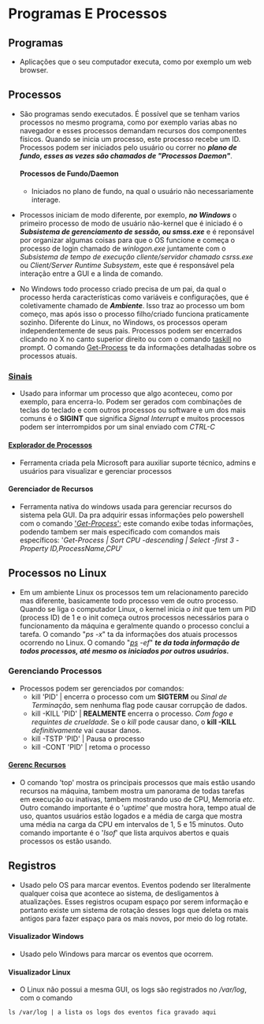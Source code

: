 # Programas E Processos
## Programas
- Aplicações que o seu computador executa, como por exemplo um web browser.   

## Processos
- São programas sendo executados. É possível que se tenham varios processos no mesmo programa, como por exemplo varias abas no navegador e esses processos demandam recursos dos componentes físicos. Quando se inicia um processo, este processo recebe um ID. Processos podem ser iniciados pelo usuário ou correr no ***plano de fundo, esses as vezes são chamados de "Processos Daemon"***.
    #### Processos de Fundo/Daemon
    - Iniciados no plano de fundo, na qual o usuário não necessariamente interage.   

- Processos iniciam de modo diferente, por exemplo, ***no Windows*** o primeiro processo de modo de usuário não-kernel que é iniciado é o ***Subsistema de gerenciamento de sessão, ou smss.exe*** e é reponsável por organizar algumas coisas para que o OS funcione e começa o processo de login chamado de *winlogon.exe* juntamente com o *Subsistema de tempo de execução cliente/servidor chamado csrss.exe* ou *Client/Server Runtime Subsystem*, este que é responsável pela interação entre a GUI e a linda de comando.
- No Windows todo processo criado precisa de um pai, da qual o processo herda características como variáveis e configurações, que é coletivamente chamado de ***Ambiente***. Isso traz ao processo um bom começo, mas após isso o processo filho/criado funciona praticamente sozinho. Diferente do Linux, no Windows, os processos operam independentemente de seus pais. Processos podem ser encerrados clicando no X no canto superior direito ou com o comando [taskill](https://learn.microsoft.com/en-us/windows-server/administration/windows-commands/taskkill) no prompt. O comando [Get-Process](https://learn.microsoft.com/en-us/powershell/module/microsoft.powershell.management/get-process?view=powershell-5.1) te da informações detalhadas sobre os processos atuais.   

### [Sinais](https://learn.microsoft.com/en-us/cpp/c-runtime-library/reference/signal?view=msvc-170)
- Usado para informar um processo que algo aconteceu, como por exemplo, para encerra-lo. Podem ser gerados com combinações de teclas do teclado e com outros processos ou software e um dos mais comuns é o **SIGINT** que significa *Signal Interrupt* e muitos processos podem ser interrompidos por um sinal enviado com *CTRL-C*   

#### [Explorador de Processos](https://learn.microsoft.com/en-us/sysinternals/downloads/process-explorer)
- Ferramenta criada pela Microsoft para auxiliar suporte técnico, admins e usuários para visualizar e gerenciar processos   

#### Gerenciador de Recursos
- Ferramenta nativa do windows usada para gerenciar recursos do sistema pela GUI. Da pra adquirir essas informações pelo powershell com o comando ['*Get-Process*'](https://learn.microsoft.com/en-us/powershell/module/microsoft.powershell.management/get-process?view=powershell-5.1#outputs); este comando exibe todas informações, podendo tambem ser mais especificado com comandos mais específicos: '*Get-Process | Sort CPU -descending | Select -first 3 -Property ID,ProcessName,CPU*'

## Processos no Linux
- Em um ambiente Linux os processos tem um relacionamento parecido mas diferente, basicamente todo processo vem de outro processo. Quando se liga o computador Linux, o kernel inicia o *init* que tem um PID (process ID) de 1 e o init começa outros processos necessários para o funcionamento da máquina e geralmente quando o processo conclui a tarefa. O comando "*ps -x*" ta da informações dos atuais processos ocorrendo no Linux. O comando "*[ps](https://man7.org/linux/man-pages/man1/ps.1.html) -ef*" ***te da toda informação de todos processos, até mesmo os iniciados por outros usuários.***   

### Gerenciando Processos
- Processos podem ser gerenciados por comandos:
    - kill 'PID' | encerra o processo com um **SIGTERM** ou *Sinal de Terminação*, sem nenhuma flag pode causar corrupção de dados.
    - kill -KILL 'PID' | **REALMENTE** encerra o processo. *Com fogo e requintes de crueldade*. Se o *kill* pode causar dano, o **kill -KILL** *definitivamente* vai causar danos.
    - kill -TSTP 'PID' | Pausa o processo
    - kill -CONT 'PID' | retoma o processo 

#### [Gerenc Recursos](https://en.wikipedia.org/wiki/Load_(computing))
- O comando 'top' mostra os principais processos que mais estão usando recursos na máquina, tambem mostra um panorama de todas tarefas em execução ou inativas, tambem mostrando uso de CPU, Memoria *etc.* Outro comando importante é o '*uptime*' que mostra hora, tempo atual de uso, quantos usuários estão logados e a média de carga que mostra uma média na carga da CPU em intervalos de 1, 5 e 15 minutos. Outo comando importante é o '*lsof*' que lista arquivos abertos e quais processos os estão usando.   

## Registros
- Usado pelo OS para marcar eventos. Eventos podendo ser literalmente qualquer coisa que acontece ao sistema, de desligamentos à atualizações. Esses registros ocupam espaço por serem informação e portanto existe um sistema de rotação desses logs que deleta os mais antigos para fazer espaço para os mais novos, por meio do log rotate.
#### Visualizador Windows
- Usado pelo Windows para marcar os eventos que ocorrem.   

#### Visualizador Linux
- O Linux não possui a mesma GUI, os logs são registrados no */var/log*, com o comando
```
ls /var/log | a lista os logs dos eventos fica gravado aqui
```